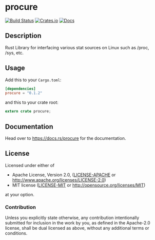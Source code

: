 # procure
[![Build Status](https://travis-ci.org/ZeroCostGoods/procure.svg?branch=master)](https://travis-ci.org/ZeroCostGoods/procure)
[![Crates.io](https://img.shields.io/crates/v/procure.svg)](https://crates.io/crates/procure)
[![Docs](https://docs.rs/procure/badge.svg)](https://docs.rs/procure)

## Description
Rust Library for interfacing various stat sources on Linux such as /proc, /sys, etc.

## Usage

Add this to your `Cargo.toml`:

```toml
[dependencies]
procure = "0.1.2"
```

and this to your crate root:

```rust
extern crate procure;
```

## Documentation

Head over to https://docs.rs/procure for the documentation.

## License

Licensed under either of

 * Apache License, Version 2.0, ([LICENSE-APACHE](LICENSE-APACHE) or http://www.apache.org/licenses/LICENSE-2.0)
 * MIT license ([LICENSE-MIT](LICENSE-MIT) or http://opensource.org/licenses/MIT)

at your option.

### Contribution

Unless you explicitly state otherwise, any contribution intentionally submitted
for inclusion in the work by you, as defined in the Apache-2.0 license, shall be dual licensed as above, without any
additional terms or conditions.

